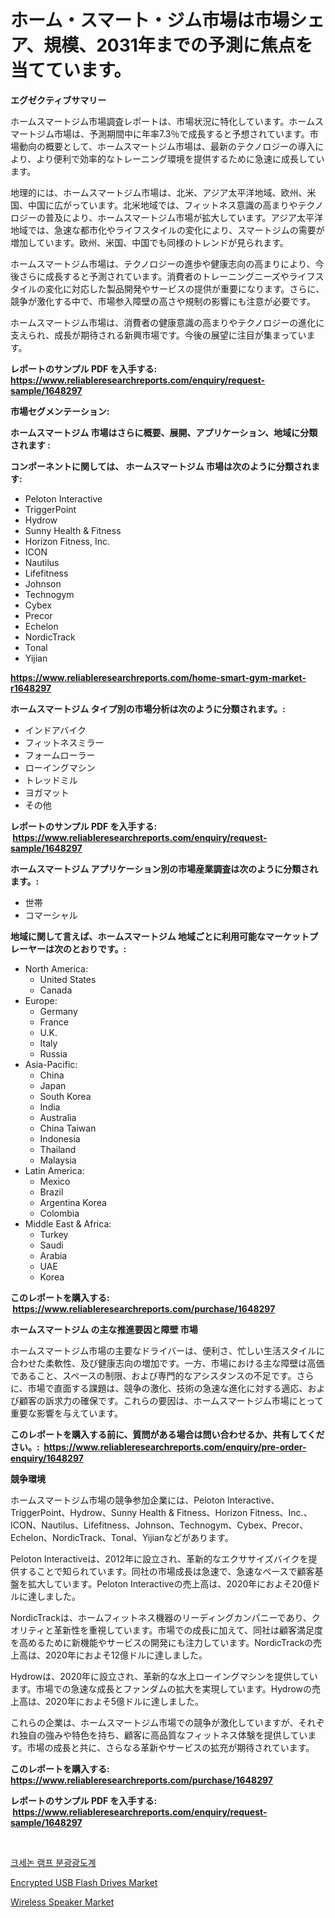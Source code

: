 <p><h1>ホーム・スマート・ジム市場は市場シェア、規模、2031年までの予測に焦点を当てています。</h1></p><p><strong>エグゼクティブサマリー</strong></p>
<p><p>ホームスマートジム市場調査レポートは、市場状況に特化しています。ホームスマートジム市場は、予測期間中に年率7.3％で成長すると予想されています。市場動向の概要として、ホームスマートジム市場は、最新のテクノロジーの導入により、より便利で効率的なトレーニング環境を提供するために急速に成長しています。</p><p>地理的には、ホームスマートジム市場は、北米、アジア太平洋地域、欧州、米国、中国に広がっています。北米地域では、フィットネス意識の高まりやテクノロジーの普及により、ホームスマートジム市場が拡大しています。アジア太平洋地域では、急速な都市化やライフスタイルの変化により、スマートジムの需要が増加しています。欧州、米国、中国でも同様のトレンドが見られます。</p><p>ホームスマートジム市場は、テクノロジーの進歩や健康志向の高まりにより、今後さらに成長すると予測されています。消費者のトレーニングニーズやライフスタイルの変化に対応した製品開発やサービスの提供が重要になります。さらに、競争が激化する中で、市場参入障壁の高さや規制の影響にも注意が必要です。</p><p>ホームスマートジム市場は、消費者の健康意識の高まりやテクノロジーの進化に支えられ、成長が期待される新興市場です。今後の展望に注目が集まっています。</p></p>
<p><strong>レポートのサンプル PDF を入手する: <a href="https://www.reliableresearchreports.com/enquiry/request-sample/1648297">https://www.reliableresearchreports.com/enquiry/request-sample/1648297</a></strong></p>
<p><strong>市場セグメンテーション:</strong></p>
<p><strong> ホームスマートジム 市場はさらに概要、展開、アプリケーション、地域に分類されます :</strong></p>
<p><strong>コンポーネントに関しては、 ホームスマートジム 市場は次のように分類されます: &nbsp;</strong></p>
<p><ul><li>Peloton Interactive</li><li>TriggerPoint</li><li>Hydrow</li><li>Sunny Health & Fitness</li><li>Horizon Fitness, Inc.</li><li>ICON</li><li>Nautilus</li><li>Lifefitness</li><li>Johnson</li><li>Technogym</li><li>Cybex</li><li>Precor</li><li>Echelon</li><li>NordicTrack</li><li>Tonal</li><li>Yijian</li></ul></p>
<p><strong><a href="https://www.reliableresearchreports.com/home-smart-gym-market-r1648297">https://www.reliableresearchreports.com/home-smart-gym-market-r1648297</a></strong></p>
<p><strong> ホームスマートジム タイプ別の市場分析は次のように分類されます。:</strong></p>
<p><ul><li>インドアバイク</li><li>フィットネスミラー</li><li>フォームローラー</li><li>ローイングマシン</li><li>トレッドミル</li><li>ヨガマット</li><li>その他</li></ul></p>
<p><strong>レポートのサンプル PDF を入手する: &nbsp;<a href="https://www.reliableresearchreports.com/enquiry/request-sample/1648297">https://www.reliableresearchreports.com/enquiry/request-sample/1648297</a></strong></p>
<p><strong> ホームスマートジム アプリケーション別の市場産業調査は次のように分類されます。:</strong></p>
<p><ul><li>世帯</li><li>コマーシャル</li></ul></p>
<p><strong>地域に関して言えば、ホームスマートジム 地域ごとに利用可能なマーケットプレーヤーは次のとおりです。:</strong></p>
<p><ul>
    <li>
        North America:
        <ul>
            <li>United States</li>
            <li>Canada</li>
        </ul>
    </li>
    <li>
        Europe:
        <ul>
            <li>Germany</li>
            <li>France</li>
            <li>U.K.</li>
            <li>Italy</li>
            <li>Russia</li>
        </ul>
    </li>
    <li>
        Asia-Pacific:
        <ul>
            <li>China</li>
            <li>Japan</li>
            <li>South Korea</li>
            <li>India</li>
            <li>Australia</li>
            <li>China Taiwan</li>
            <li>Indonesia</li>
            <li>Thailand</li>
            <li>Malaysia</li>
        </ul>
    </li>
    <li>
        Latin America:
        <ul>
            <li>Mexico</li>
            <li>Brazil</li>
            <li>Argentina Korea</li>
            <li>Colombia</li>
        </ul>
    </li>
    <li>
        Middle East & Africa:
        <ul>
            <li>Turkey</li>
            <li>Saudi</li>
            <li>Arabia</li>
            <li>UAE</li>
            <li>Korea</li>
        </ul>
    </li>
    </ul></p>
<p><strong>このレポートを購入する: &nbsp;<a href="https://www.reliableresearchreports.com/purchase/1648297">https://www.reliableresearchreports.com/purchase/1648297</a></strong></p>
<p><strong>ホームスマートジム の主な推進要因と障壁 市場</strong></p>
<p><p>ホームスマートジム市場の主要なドライバーは、便利さ、忙しい生活スタイルに合わせた柔軟性、及び健康志向の増加です。一方、市場における主な障壁は高価であること、スペースの制限、および専門的なアシスタンスの不足です。さらに、市場で直面する課題は、競争の激化、技術の急速な進化に対する適応、および顧客の訴求力の確保です。これらの要因は、ホームスマートジム市場にとって重要な影響を与えています。</p></p>
<p><strong>このレポートを購入する前に、質問がある場合は問い合わせるか、共有してください。:&nbsp; <a href="https://www.reliableresearchreports.com/enquiry/pre-order-enquiry/1648297">https://www.reliableresearchreports.com/enquiry/pre-order-enquiry/1648297</a></strong></p>
<p><strong>競争環境</strong></p>
<p><p>ホームスマートジム市場の競争参加企業には、Peloton Interactive、TriggerPoint、Hydrow、Sunny Health & Fitness、Horizon Fitness、Inc.、ICON、Nautilus、Lifefitness、Johnson、Technogym、Cybex、Precor、Echelon、NordicTrack、Tonal、Yijianなどがあります。</p><p>Peloton Interactiveは、2012年に設立され、革新的なエクササイズバイクを提供することで知られています。同社の市場成長は急速で、急速なペースで顧客基盤を拡大しています。Peloton Interactiveの売上高は、2020年におよそ20億ドルに達しました。</p><p>NordicTrackは、ホームフィットネス機器のリーディングカンパニーであり、クオリティと革新性を重視しています。市場での成長に加えて、同社は顧客満足度を高めるために新機能やサービスの開発にも注力しています。NordicTrackの売上高は、2020年におよそ12億ドルに達しました。</p><p>Hydrowは、2020年に設立され、革新的な水上ローイングマシンを提供しています。市場での急速な成長とファンダムの拡大を実現しています。Hydrowの売上高は、2020年におよそ5億ドルに達しました。</p><p>これらの企業は、ホームスマートジム市場での競争が激化していますが、それぞれ独自の強みや特色を持ち、顧客に高品質なフィットネス体験を提供しています。市場の成長と共に、さらなる革新やサービスの拡充が期待されています。</p></p>
<p><strong>このレポートを購入する: &nbsp; <a href="https://www.reliableresearchreports.com/purchase/1648297">https://www.reliableresearchreports.com/purchase/1648297</a></strong></p>
<p><strong>レポートのサンプル PDF を入手する: &nbsp;<a href="https://www.reliableresearchreports.com/enquiry/request-sample/1648297">https://www.reliableresearchreports.com/enquiry/request-sample/1648297</a></strong><strong></strong></p>
<p>&nbsp;</p>
<p><p><a href="https://github.com/laholand/Market-Research-Report-List-3/blob/main/829454725570.md">크세논 램프 분광광도계</a></p><p><a href="https://www.linkedin.com/pulse/encrypted-usb-flash-drives-market-report-reveals-latest-trends-biore?trackingId=XVXlPc0WzZNaVSm%2BMACzAQ%3D%3D">Encrypted USB Flash Drives Market</a></p><p><a href="https://www.linkedin.com/pulse/wireless-speaker-market-share-evolution-growth-trends-2024-glppe?trackingId=vs4cG7n2%2FcCSAltUayNEfg%3D%3D">Wireless Speaker Market</a></p></p>